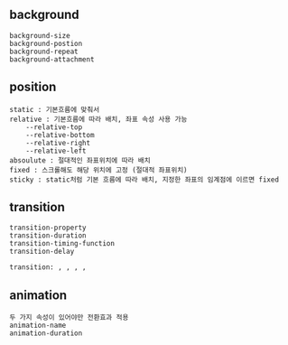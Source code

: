 ## background
    background-size
    background-postion
    background-repeat
    background-attachment

## position
    static : 기본흐름에 맞춰서 
    relative : 기본흐름에 따라 배치, 좌표 속성 사용 가능
        --relative-top
        --relative-bottom
        --relative-right
        --relative-left
    absoulute : 절대적인 좌표위치에 따라 배치
    fixed : 스크롤해도 해당 위치에 고정 (절대적 좌표위치)
    sticky : static처럼 기본 흐름에 따라 배치, 지정한 좌표의 임계점에 이르면 fixed

## transition
    transition-property
    transition-duration
    transition-timing-function
    transition-delay

    transition: , , , ,

## animation
    두 가지 속성이 있어야만 전환효과 적용
    animation-name
    animation-duration